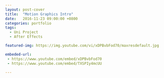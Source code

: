 ```yaml
---
layout: post-cover
title:  "Motion Graphics Intro"
date:   2016-11-23 09:00:00 +0800
categories: portfolio
tags:
  - Uni Project
  - After Effects

featured-img: https://img.youtube.com/vi/xDPBvbFod70/maxresdefault.jpg

embeded-url:
 - https://www.youtube.com/embed/xDPBvbFod70
 - https://www.youtube.com/embed/TXSPIy4mcUU

---
```

